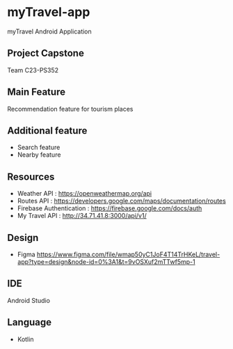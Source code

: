 # myTravel-app
myTravel Android Application

## Project Capstone
Team C23-PS352

## Main Feature 
Recommendation feature for tourism places

## Additional feature 
- Search feature
- Nearby feature

## Resources 
- Weather API : https://openweathermap.org/api
- Routes API : https://developers.google.com/maps/documentation/routes
- Firebase Authentication : https://firebase.google.com/docs/auth
- My Travel API : http://34.71.41.8:3000/api/v1/

## Design 
- Figma 
https://www.figma.com/file/wmap50yC1JoF4T14TrHKeL/travel-app?type=design&node-id=0%3A1&t=9vOSXuf2mTTwf5mp-1

## IDE 
Android Studio

## Language
- Kotlin 
